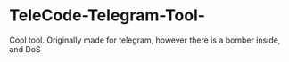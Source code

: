 # TeleCode-Telegram-Tool-
Cool tool. Originally made for telegram, however there is a bomber inside, and DoS
